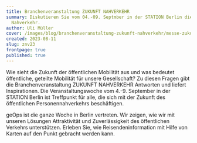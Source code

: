 ```yaml
---
title: Branchenveranstaltung ZUKUNFT NAHVERKEHR
summary: Diskutieren Sie vom 04.-09. Septmber in der STATION Berlin die Zukunft
  Nahverkehr.
author: Uli Müller
cover: /images/blog/branchenveranstaltung-zukunft-nahverkehr/messe-zukunft-nahverkehr.jpg
created: 2023-08-11
slug: znv23
frontpage: true
published: true
---
```

Wie sieht die Zukunft der öffentlichen Mobilität aus und was bedeutet öffentliche, geteilte Mobilität für unsere Gesellschaft? Zu diesen Fragen gibt die Branchenveranstaltung ZUKUNFT NAHVERKEHR Antworten und liefert Inspirationen. Die Veranstaltungswoche vom 4.-9. September in der STATION Berlin ist Treffpunkt für alle, die sich mit der Zukunft des öffentlichen Personennahverkehrs beschäftigen.

geOps ist die ganze Woche in Berlin vertreten. Wir zeigen, wie wir mit unseren Lösungen Attraktivität und Zuverlässigkeit des öffentlichen Verkehrs unterstützen. Erleben Sie, wie Reisendeninformation mit Hilfe von Karten auf den Punkt gebracht werden kann.
